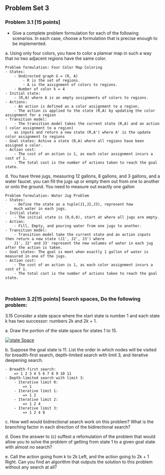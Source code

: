 ## Problem Set 3

### Problem 3.1 [15 points] 
- Give a complete problem formulation for each of the following scenarios.  In each case, choose a formulation that is precise enough to be implemented.

a. Using only four colors, you have to color a plannar map in such a way that no two adjacent regions have the same color.
```
Problem formulation: Four Color Map Coloring
- States: 
    - Undirected graph G = (R, A)
        - R is the set of regions.
        - A is the assignment of colors to regions. 
    - Number of color k = 4
- Initial state: 
    - (R,A) where A is an empty assignments of colors to regions.
- Actions:
    - An action is defined as a color assignment to a region. 
    - The action is applied to the state (R,A) by updating the color assignment for a region
- Transition model:
    - The transition model takes the current state (R,A) and an action ( color assignment to a region) 
    as inputs and return a new state (R,A') where A' is the update color assignment to regions
- Goal states: Achive a state (R,A) where all regions have been assigned a color.
- Action cost: 
    - The cost of an action is 1, as each color assignment incurs a cost of 1.
    - The total cost is the number of actions taken to reach the goal state.
```

d. You have three jugs, measuring 12 gallons, 8 gallons, and 3 gallons, and a water faucet. you can fill the jugs up or empty them out from one to another or onto the ground. You need to measure out exactly one gallon
```
Problem formulation: Water Jug Problem
- States: 
    - Define the state as a tuple(J1,J2,J3), represent how 
    much water in each jugs.
- Initial state:
    - The initial state is (0,0,0), start at where all jugs are empty.
- Action:
    - Fill, Empty, and pouring water from one jugs to another. 
- Transition model:
    - Transition model take the current state and an action inputs then return a new state (J1', J2', J3') where
    J1', J2' and J3' represent the new volumes of water in each jug after the action is taken.
- Goal states: The goal is meet when exactly 1 gallon of water is measured in one of the jugs.
- Action cost:
    - The cost of an action is 1, as each color assignment incurs a cost of 1.
    - The total cost is the number of actions taken to reach the goal state.



```


### Problem 3.2[15 points] Search spaces, Do the following problem:
3.15 Consider a state space where the start state is number 1 and each state k has two successor: numbers 2k and 2k + 1.

a. Draw the portion of the state space for states 1 to 15.

[![state Space](stateSpace.png)](stateSpace.png)


b. Suppose the goal state is 11. List the order in which nodes will be visited for breadth-first search, depth-limited search with limit 3, and iterative deepening search.

```
- Breadth-first search:
    => 1 2 3 4 5 6 7 8 9 10 11
- Depth-limited search with limit 3:
    - Iterative limit 0:
        => 1
    - Iterative limit 1:
        => 1 2
    - Iterative limit 2: 
        => 1 2 4
    - Iterative limit 3: 
        => 1 2 4 8
```

c. How well would bidirectional search work on this problem? What is the branching factor in each direction of the bidirectional search?

d. Does the answer to (c) suffest a refomulation of the problem that would allow you to solve the problem of getting from state 1 to a given goal state with almost no search?

e. Call the action going from k to 2k Left, and the action going to 2k + 1 Right. Can you find an algorithm that outputs the solution to this problem without any search at all?



